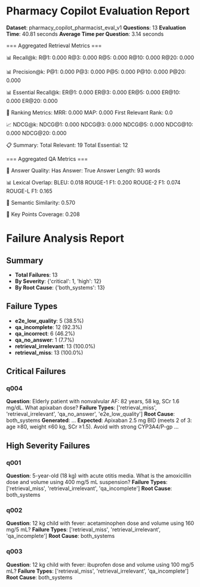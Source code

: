 # Pharmacy Copilot Evaluation Report

**Dataset**: pharmacy_copilot_pharmacist_eval_v1
**Questions**: 13
**Evaluation Time**: 40.81 seconds
**Average Time per Question**: 3.14 seconds


=== Aggregated Retrieval Metrics ===

📊 Recall@k:
  R@1: 0.000
  R@3: 0.000
  R@5: 0.000
  R@10: 0.000
  R@20: 0.000

📊 Precision@k:
  P@1: 0.000
  P@3: 0.000
  P@5: 0.000
  P@10: 0.000
  P@20: 0.000

📊 Essential Recall@k:
  ER@1: 0.000
  ER@3: 0.000
  ER@5: 0.000
  ER@10: 0.000
  ER@20: 0.000

🎯 Ranking Metrics:
  MRR: 0.000
  MAP: 0.000
  First Relevant Rank: 0.0

📈 NDCG@k:
  NDCG@1: 0.000
  NDCG@3: 0.000
  NDCG@5: 0.000
  NDCG@10: 0.000
  NDCG@20: 0.000

📋 Summary:
  Total Relevant: 19
  Total Essential: 12


=== Aggregated QA Metrics ===

📝 Answer Quality:
  Has Answer: True
  Answer Length: 93 words

📊 Lexical Overlap:
  BLEU: 0.018
  ROUGE-1 F1: 0.200
  ROUGE-2 F1: 0.074
  ROUGE-L F1: 0.165

🧠 Semantic Similarity: 0.570

🎯 Key Points Coverage: 0.208

# Failure Analysis Report

## Summary
- **Total Failures**: 13
- **By Severity**: {'critical': 1, 'high': 12}
- **By Root Cause**: {'both_systems': 13}

## Failure Types
- **e2e_low_quality**: 5 (38.5%)
- **qa_incomplete**: 12 (92.3%)
- **qa_incorrect**: 6 (46.2%)
- **qa_no_answer**: 1 (7.7%)
- **retrieval_irrelevant**: 13 (100.0%)
- **retrieval_miss**: 13 (100.0%)

## Critical Failures
### q004
**Question**: Elderly patient with nonvalvular AF: 82 years, 58 kg, SCr 1.6 mg/dL. What apixaban dose?
**Failure Types**: ['retrieval_miss', 'retrieval_irrelevant', 'qa_no_answer', 'e2e_low_quality']
**Root Cause**: both_systems
**Generated**: ...
**Expected**: Apixaban 2.5 mg BID (meets 2 of 3: age ≥80, weight ≤60 kg, SCr ≥1.5). Avoid with strong CYP3A4/P-gp ...

## High Severity Failures
### q001
**Question**: 5-year-old (18 kg) with acute otitis media. What is the amoxicillin dose and volume using 400 mg/5 mL suspension?
**Failure Types**: ['retrieval_miss', 'retrieval_irrelevant', 'qa_incomplete']
**Root Cause**: both_systems

### q002
**Question**: 12 kg child with fever: acetaminophen dose and volume using 160 mg/5 mL?
**Failure Types**: ['retrieval_miss', 'retrieval_irrelevant', 'qa_incomplete']
**Root Cause**: both_systems

### q003
**Question**: 12 kg child with fever: ibuprofen dose and volume using 100 mg/5 mL?
**Failure Types**: ['retrieval_miss', 'retrieval_irrelevant', 'qa_incomplete']
**Root Cause**: both_systems

